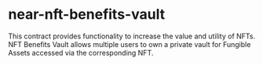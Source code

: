 # near-nft-benefits-vault
This contract provides functionality to increase the value and utility of NFTs.
NFT Benefits Vault allows multiple users to own a private vault for Fungible Assets accessed via the corresponding NFT.
